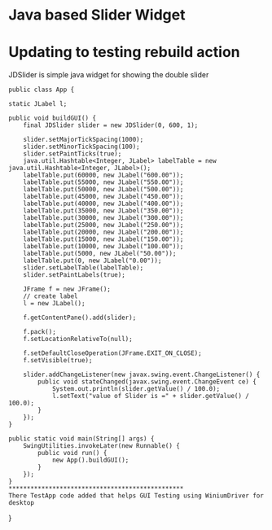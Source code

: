 # Java based Slider Widget
# Updating to testing rebuild action
JDSlider is simple java widget for showing the double slider

	public class App {
	
	static JLabel l;

	public void buildGUI() {
		final JDSlider slider = new JDSlider(0, 600, 1);

		slider.setMajorTickSpacing(1000);
		slider.setMinorTickSpacing(100);
		slider.setPaintTicks(true);
		java.util.Hashtable<Integer, JLabel> labelTable = new java.util.Hashtable<Integer, JLabel>();
		labelTable.put(60000, new JLabel("600.00"));
		labelTable.put(55000, new JLabel("550.00"));
		labelTable.put(50000, new JLabel("500.00"));
		labelTable.put(45000, new JLabel("450.00"));
		labelTable.put(40000, new JLabel("400.00"));
		labelTable.put(35000, new JLabel("350.00"));
		labelTable.put(30000, new JLabel("300.00"));
		labelTable.put(25000, new JLabel("250.00"));
		labelTable.put(20000, new JLabel("200.00"));
		labelTable.put(15000, new JLabel("150.00"));
		labelTable.put(10000, new JLabel("100.00"));
		labelTable.put(5000, new JLabel("50.00"));
		labelTable.put(0, new JLabel("0.00"));
		slider.setLabelTable(labelTable);
		slider.setPaintLabels(true);

		JFrame f = new JFrame();
		// create label
		l = new JLabel();

		f.getContentPane().add(slider);

		f.pack();
		f.setLocationRelativeTo(null);

		f.setDefaultCloseOperation(JFrame.EXIT_ON_CLOSE);
		f.setVisible(true);

		slider.addChangeListener(new javax.swing.event.ChangeListener() {
			public void stateChanged(javax.swing.event.ChangeEvent ce) {
				System.out.println(slider.getValue() / 100.0);
				l.setText("value of Slider is =" + slider.getValue() / 100.0);
			}
		});
	}

	public static void main(String[] args) {
		SwingUtilities.invokeLater(new Runnable() {
			public void run() {
				new App().buildGUI();
			}
		});
	}
	************************************************
	There TestApp code added that helps GUI Testing using WiniumDriver for desktop
}
